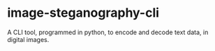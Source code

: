 # image-steganography-cli
A CLI tool, programmed in python, to encode and decode text data, in digital images.
